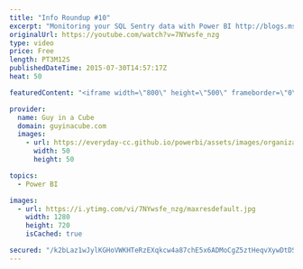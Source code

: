 ```yaml
---
title: "Info Roundup #10"
excerpt: "Monitoring your SQL Sentry data with Power BI http://blogs.msdn.com/b/powerbi/archive/2015/07/28/monitoring-your-sql-sentry-data-with-power-bi.aspx  Power BI Desktop GA Update is available now! http://blogs.msdn.com/b/powerbi/archive/2015/07/24/what-s-new-in-the-power-bi-desktop-ga-update.aspx  Introduction"
originalUrl: https://youtube.com/watch?v=7NYwsfe_nzg
type: video
price: Free
length: PT3M12S
publishedDateTime: 2015-07-30T14:57:17Z
heat: 50

featuredContent: "<iframe width=\"800\" height=\"500\" frameborder=\"0\" src=\"https://www.youtube.com/embed/7NYwsfe_nzg\" allow=\"accelerometer; autoplay; encrypted-media; gyroscope; picture-in-picture\" allowfullscreen></iframe>"

provider:
  name: Guy in a Cube
  domain: guyinacube.com
  images:
    - url: https://everyday-cc.github.io/powerbi/assets/images/organizations/guyinacube.com-50x50.jpg
      width: 50
      height: 50

topics:
  - Power BI

images:
  - url: https://i.ytimg.com/vi/7NYwsfe_nzg/maxresdefault.jpg
    width: 1280
    height: 720
    isCached: true

secured: "/k2bLaz1wJylKGHoVWKHTeRzEXqkcw4a87chE5x6ADMoCgZ5ztHeqvXywDtDSaNyuNBgKFL9arHAfNKFc0jSGzJC3zyCxNIQRMirn9Be5TL9aj82OkMKEhCAm0LhfiOqCsV5rE/TYI5FKQPzRee1UV6LzGjZWIQ/By19iFWyv2c384Js1WuGI1O1mkVduiFJw/ynk9WS9DcNE3O5L1feD2i+7ErPMwoC5cs7Z+3JdxVgoN/STOKIUDULXSHTcLe4f4+wCZdf1DZ6PHd3yYpsR+huZcFZ/Op1iCxUoFAvN3fIQ/IL/s7FAz476CGtS0wiOTLahpB5WdxzbwCeoLI4n97DKXD7R3U8AdzzAuK5PX+FG2RAVXgUKLVhKxMYY1IHc8c8nKm6AHq7WDYAvQkMTDp1V52PtS1geqWCT7WWZzY=;x9jeirNRP2HiGKYeK5EJsg=="
---
```


